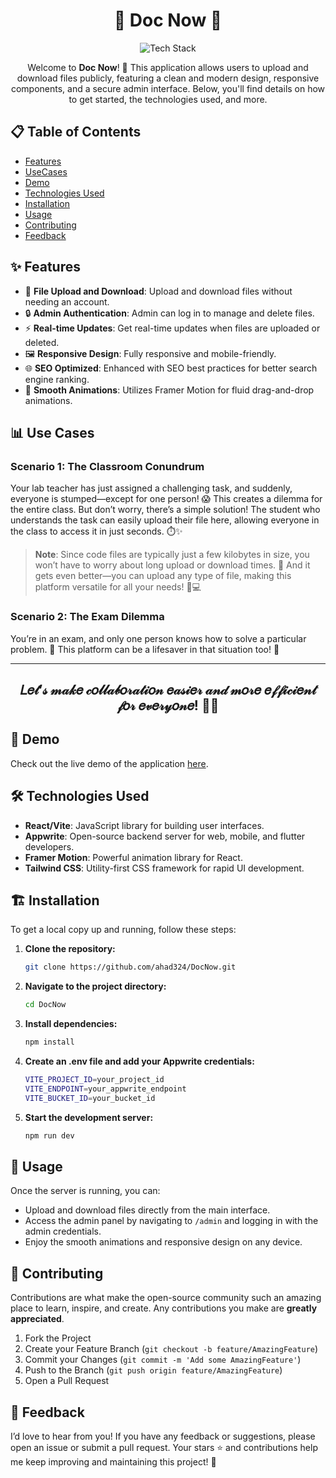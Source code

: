 <h1 align="center">📜 <strong>Doc Now</strong> 🤝</h1>

<div align="center">
    <img src="https://skillicons.dev/icons?i=react,vite,tailwind,css,appwrite" alt="Tech Stack" />
</div>

<p align="center">
    Welcome to <strong>Doc Now</strong>! 🚀 This application allows users to upload and download files publicly, featuring a clean and modern design, responsive components, and a secure admin interface. Below, you'll find details on how to get started, the technologies used, and more.
</p>

## 📋 Table of Contents

- [Features](#-features)
- [UseCases](#-use-cases)
- [Demo](#-demo)
- [Technologies Used](#-technologies-used)
- [Installation](#-installation)
- [Usage](#-usage)
- [Contributing](#-contributing)
- [Feedback](#-feedback)

## ✨ Features

- 📁 **File Upload and Download**: Upload and download files without needing an account.
- 🔒 **Admin Authentication**: Admin can log in to manage and delete files.
- ⚡ **Real-time Updates**: Get real-time updates when files are uploaded or deleted.
- 🖼️ **Responsive Design**: Fully responsive and mobile-friendly.
- 🌐 **SEO Optimized**: Enhanced with SEO best practices for better search engine ranking.
- 🎨 **Smooth Animations**: Utilizes Framer Motion for fluid drag-and-drop animations.
## 📊 **Use Cases**

### **Scenario 1: The Classroom Conundrum**
Your lab teacher has just assigned a challenging task, and suddenly, everyone is stumped—except for one person! 😱 This creates a dilemma for the entire class. But don’t worry, there’s a simple solution! The student who understands the task can easily upload their file here, allowing everyone in the class to access it in just seconds. ⏱️✨ 

> **Note**: Since code files are typically just a few kilobytes in size, you won’t have to worry about long upload or download times. 🚀 And it gets even better—you can upload any type of file, making this platform versatile for all your needs! 📂💻

### **Scenario 2: The Exam Dilemma**
You’re in an exam, and only one person knows how to solve a particular problem. 🤔 This platform can be a lifesaver in that situation too! 🙌

---

<p align="center" >
    <h2 align="center">𝐿𝑒𝓉’𝓈 𝓂𝒶𝓀𝑒 𝒸𝑜𝓁𝓁𝒶𝒷𝑜𝓇𝒶𝓉𝒾𝑜𝓃 𝑒𝒶𝓈𝒾𝑒𝓇 𝒶𝓃𝒹 𝓂𝑜𝓇𝑒 𝑒𝒻𝒻𝒾𝒸𝒾𝑒𝓃𝓉 𝒻𝑜𝓇 𝑒𝓋𝑒𝓇𝓎𝑜𝓃𝑒! 🤝💡</h2>
</p>

## 🎥 Demo

Check out the live demo of the application [here](https://docnow.netlify.app/).

## 🛠️ Technologies Used

- **React/Vite**: JavaScript library for building user interfaces.
- **Appwrite**: Open-source backend server for web, mobile, and flutter developers.
- **Framer Motion**: Powerful animation library for React.
- **Tailwind CSS**: Utility-first CSS framework for rapid UI development.

## 🏗️ Installation

To get a local copy up and running, follow these steps:

1. **Clone the repository:**

    ```bash
    git clone https://github.com/ahad324/DocNow.git
    ```

2. **Navigate to the project directory:**

    ```bash
    cd DocNow
    ```

3. **Install dependencies:**

    ```bash
    npm install
    ```

4. **Create an .env file and add your Appwrite credentials:**

    ```bash
    VITE_PROJECT_ID=your_project_id
    VITE_ENDPOINT=your_appwrite_endpoint
    VITE_BUCKET_ID=your_bucket_id
    ```

5. **Start the development server:**

    ```bash
    npm run dev
    ```

## 🚀 Usage

Once the server is running, you can:

- Upload and download files directly from the main interface.
- Access the admin panel by navigating to `/admin` and logging in with the admin credentials.
- Enjoy the smooth animations and responsive design on any device.

## 🤝 Contributing

Contributions are what make the open-source community such an amazing place to learn, inspire, and create. Any contributions you make are **greatly appreciated**.

1. Fork the Project
2. Create your Feature Branch (`git checkout -b feature/AmazingFeature`)
3. Commit your Changes (`git commit -m 'Add some AmazingFeature'`)
4. Push to the Branch (`git push origin feature/AmazingFeature`)
5. Open a Pull Request

## 💬 Feedback

I’d love to hear from you! If you have any feedback or suggestions, please open an issue or submit a pull request. Your stars ⭐ and contributions help me keep improving and maintaining this project! 🙌
